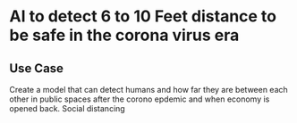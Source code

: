 


# AI to detect 6 to 10 Feet distance to be safe in the corona virus era

## Use Case
Create a model that can detect humans and how far they are between each other in public spaces after the corono epdemic and when economy is opened back. Social distancing
<!--stackedit_data:
eyJoaXN0b3J5IjpbODMyNzkwNTc1XX0=
-->